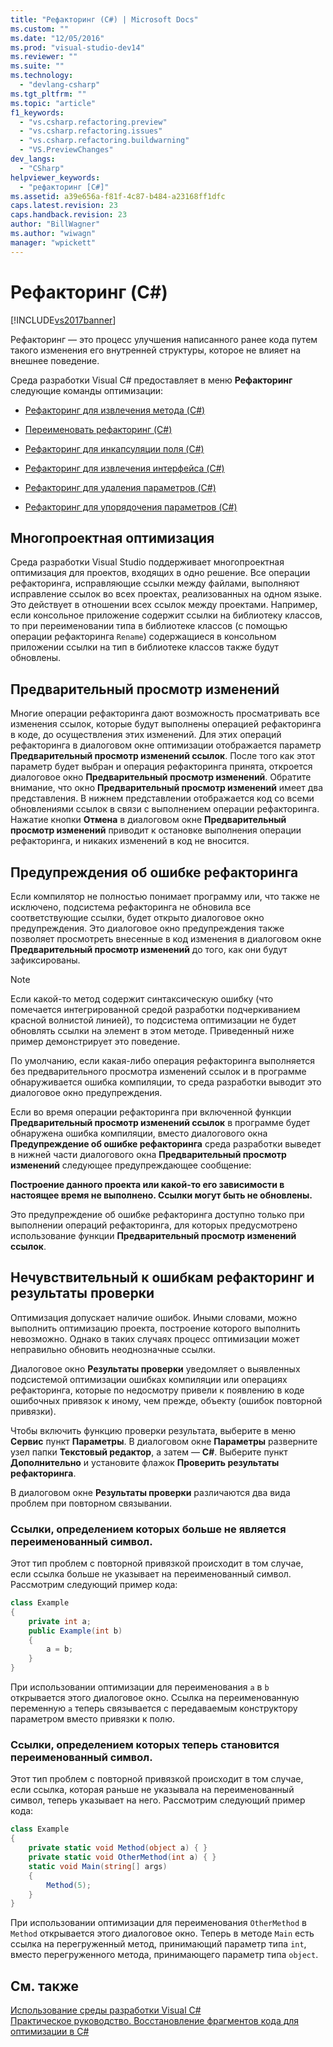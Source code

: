 ```yaml
---
title: "Рефакторинг (C#) | Microsoft Docs"
ms.custom: ""
ms.date: "12/05/2016"
ms.prod: "visual-studio-dev14"
ms.reviewer: ""
ms.suite: ""
ms.technology: 
  - "devlang-csharp"
ms.tgt_pltfrm: ""
ms.topic: "article"
f1_keywords: 
  - "vs.csharp.refactoring.preview"
  - "vs.csharp.refactoring.issues"
  - "vs.csharp.refactoring.buildwarning"
  - "VS.PreviewChanges"
dev_langs: 
  - "CSharp"
helpviewer_keywords: 
  - "рефакторинг [C#]"
ms.assetid: a39e656a-f81f-4c87-b484-a23168ff1dfc
caps.latest.revision: 23
caps.handback.revision: 23
author: "BillWagner"
ms.author: "wiwagn"
manager: "wpickett"
---
```

# Рефакторинг (C#)
[!INCLUDE[vs2017banner](../code-quality/includes/vs2017banner.md)]

Рефакторинг — это процесс улучшения написанного ранее кода путем такого изменения его внутренней структуры, которое не влияет на внешнее поведение.  
  
 Среда разработки Visual C\# предоставляет в меню **Рефакторинг** следующие команды оптимизации:  
  
-   [Рефакторинг для извлечения метода \(C\#\)](../csharp-ide/extract-method-refactoring-csharp.md)  
  
-   [Переименовать рефакторинг \(C\#\)](../csharp-ide/rename-refactoring-csharp.md)  
  
-   [Рефакторинг для инкапсуляции поля \(C\#\)](../csharp-ide/encapsulate-field-refactoring-csharp.md)  
  
-   [Рефакторинг для извлечения интерфейса \(C\#\)](../csharp-ide/extract-interface-refactoring-csharp.md)  
  
-   [Рефакторинг для удаления параметров \(C\#\)](../csharp-ide/remove-parameters-refactoring-csharp.md)  
  
-   [Рефакторинг для упорядочения параметров \(C\#\)](../csharp-ide/reorder-parameters-refactoring-csharp.md)  
  
## Многопроектная оптимизация  
 Среда разработки Visual Studio поддерживает многопроектная оптимизация для проектов, входящих в одно решение.  Все операции рефакторинга, исправляющие ссылки между файлами, выполняют исправление ссылок во всех проектах, реализованных на одном языке.  Это действует в отношении всех ссылок между проектами.  Например, если консольное приложение содержит ссылки на библиотеку классов, то при переименовании типа в библиотеке классов \(с помощью операции рефакторинга `Rename`\) содержащиеся в консольном приложении ссылки на тип в библиотеке классов также будут обновлены.  
  
## Предварительный просмотр изменений  
 Многие операции рефакторинга дают возможность просматривать все изменения ссылок, которые будут выполнены операцией рефакторинга в коде, до осуществления этих изменений.  Для этих операций рефакторинга в диалоговом окне оптимизации отображается параметр **Предварительный просмотр изменений ссылок**.  После того как этот параметр будет выбран и операция рефакторинга принята, откроется диалоговое окно **Предварительный просмотр изменений**.  Обратите внимание, что окно **Предварительный просмотр изменений** имеет два представления.  В нижнем представлении отображается код со всеми обновлениями ссылок в связи с выполнением операции рефакторинга.  Нажатие кнопки **Отмена** в диалоговом окне **Предварительный просмотр изменений** приводит к остановке выполнения операции рефакторинга, и никаких изменений в код не вносится.  
  
## Предупреждения об ошибке рефакторинга  
 Если компилятор не полностью понимает программу или, что также не исключено, подсистема рефакторинга не обновила все соответствующие ссылки, будет открыто диалоговое окно предупреждения.  Это диалоговое окно предупреждения также позволяет просмотреть внесенные в код изменения в диалоговом окне **Предварительный просмотр изменений** до того, как они будут зафиксированы.  
  
> [!NOTE]
>  Если какой\-то метод содержит синтаксическую ошибку \(что помечается интегрированной средой разработки подчеркиванием красной волнистой линией\), то подсистема оптимизации не будет обновлять ссылки на элемент в этом методе.  Приведенный ниже пример демонстрирует это поведение.  
  
 По умолчанию, если какая\-либо операция рефакторинга выполняется без предварительного просмотра изменений ссылок и в программе обнаруживается ошибка компиляции, то среда разработки выводит это диалоговое окно предупреждения.  
  
 Если во время операции рефакторинга при включенной функции **Предварительный просмотр изменений ссылок** в программе будет обнаружена ошибка компиляции, вместо диалогового окна **Предупреждение об ошибке рефакторинга** среда разработки выведет в нижней части диалогового окна **Предварительный просмотр изменений** следующее предупреждающее сообщение:  
  
 **Построение данного проекта или какой\-то его зависимости в настоящее время не выполнено.  Ссылки могут быть не обновлены.**  
  
 Это предупреждение об ошибке рефакторинга доступно только при выполнении операций рефакторинга, для которых предусмотрено использование функции **Предварительный просмотр изменений ссылок**.  
  
## Нечувствительный к ошибкам рефакторинг и результаты проверки  
 Оптимизация допускает наличие ошибок.  Иными словами, можно выполнить оптимизацию проекта, построение которого выполнить невозможно.  Однако в таких случаях процесс оптимизации может неправильно обновить неоднозначные ссылки.  
  
 Диалоговое окно **Результаты проверки** уведомляет о выявленных подсистемой оптимизации ошибках компиляции или операциях рефакторинга, которые по недосмотру привели к появлению в коде ошибочных привязок к иному, чем прежде, объекту \(ошибок повторной привязки\).  
  
 Чтобы включить функцию проверки результата, выберите в меню **Сервис** пункт **Параметры**.  В диалоговом окне **Параметры** разверните узел папки **Текстовый редактор**, а затем — **C\#**.  Выберите пункт **Дополнительно** и установите флажок **Проверить результаты рефакторинга**.  
  
 В диалоговом окне **Результаты проверки** различаются два вида проблем при повторном связывании.  
  
### Ссылки, определением которых больше не является переименованный символ.  
 Этот тип проблем с повторной привязкой происходит в том случае, если ссылка больше не указывает на переименованный символ.  Рассмотрим следующий пример кода:  
  
```c#  
class Example  
{  
    private int a;  
    public Example(int b)  
    {  
        a = b;  
    }  
}  
```  
  
 При использовании оптимизации для переименования `a` в `b` открывается этого диалоговое окно.  Ссылка на переименованную переменную `a` теперь связывается с передаваемым конструктору параметром вместо привязки к полю.  
  
### Ссылки, определением которых теперь становится переименованный символ.  
 Этот тип проблем с повторной привязкой происходит в том случае, если ссылка, которая раньше не указывала на переименованный символ, теперь указывает на него.  Рассмотрим следующий пример кода:  
  
```c#  
class Example  
{  
    private static void Method(object a) { }  
    private static void OtherMethod(int a) { }  
    static void Main(string[] args)  
    {  
        Method(5);  
    }  
}  
```  
  
 При использовании оптимизации для переименования `OtherMethod` в `Method` открывается этого диалоговое окно.  Теперь в методе `Main` есть ссылка на перегруженный метод, принимающий параметр типа `int`, вместо перегруженного метода, принимающего параметр типа `object`.  
  
## См. также  
 [Использование среды разработки Visual C\#](../csharp-ide/using-the-visual-studio-development-environment-for-csharp.md)   
 [Практическое руководство. Восстановление фрагментов кода для оптимизации в C\#](../Topic/How%20to:%20Restore%20C%23%20Refactoring%20Snippets.md)